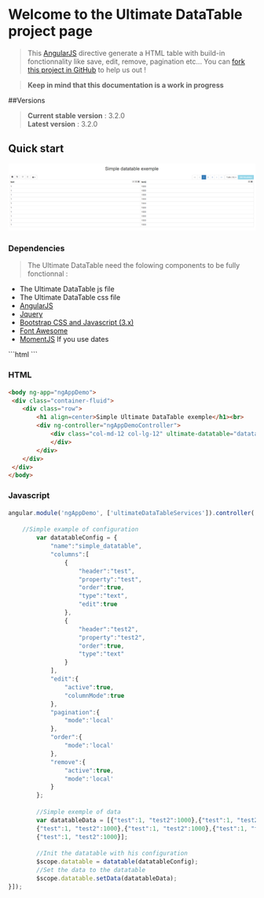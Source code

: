 # Welcome to the Ultimate DataTable project page

> This [AngularJS](http://www.angularjs.org) directive generate a HTML table with build-in fonctionnality like save, edit, remove, pagination etc...
You can [fork this project in GitHub](https://github.com/institut-de-genomique/Ultimate-DataTable/) to help us out !

> **Keep in mind that this documentation is a work in progress**

##Versions
> **Current stable version** : 3.2.0<br>
**Latest version** : 3.2.0


## Quick start
[![Simple datatable example](images/simple.png)](http://institut-de-genomique.github.io/Ultimate-DataTable/)
###  Dependencies
> The Ultimate DataTable need the folowing components to be fully fonctionnal :
<ul>
	<li>The Ultimate DataTable js file</li>
	<li>The Ultimate DataTable css file</li>
	<li><a href="https://angularjs.org/">AngularJS</a></li>
	<li><a href="https://jquery.com/">Jquery</a></li>
	<li><a href="http://getbootstrap.com/">Bootstrap CSS and Javascript (3.x)</a></li>
	<li><a href="http://fortawesome.github.io/Font-Awesome/">Font Awesome</a></li>
	<li><a href="http://momentjs.com/">MomentJS</a> If you use dates</li>
</ul>
```html
 <link rel="stylesheet" href="http://institut-de-genomique.github.io/Ultimate-DataTable/js/bootstrap/css/bootstrap-3.3.4.min.css">
 <link rel="stylesheet" href="http://institut-de-genomique.github.io/Ultimate-DataTable/js/font-awesome/css/font-awesome.min.css">
 <link rel="stylesheet" href="http://institut-de-genomique.github.io/Ultimate-DataTable/css/ultimate-datatable-3.2.0.css">
 <script src="http://institut-de-genomique.github.io/Ultimate-DataTable/js/jquery/jquery_1.11.1.min.js" type="text/javascript" charset="utf-8"></script>
 <script src="http://institut-de-genomique.github.io/Ultimate-DataTable/js/bootstrap/js/bootstrap-3.3.4.min.js" type="text/javascript" charset="utf-8"></script>
 <script src="http://institut-de-genomique.github.io/Ultimate-DataTable/js/angular-js/angular-1.3.16.min.js" type="text/javascript" charset="utf-8"></script>
  <script src="http://institut-de-genomique.github.io/Ultimate-DataTable/js/momentjs.js" type="text/javascript" charset="utf-8"></script>
 <script src="http://institut-de-genomique.github.io/Ultimate-DataTable/js/ultimate-datatable-3.2.0.js" type="text/javascript" charset="utf-8"></script>
```

### HTML
```html
<body ng-app="ngAppDemo">
 <div class="container-fluid">
	<div class="row">
		<h1 align=center>Simple Ultimate DataTable exemple</h1><br>
		<div ng-controller="ngAppDemoController">
			<div class="col-md-12 col-lg-12" ultimate-datatable="datatable">
			</div>
		</div>
	</div>
 </div>
</body>
```

### Javascript
```javascript
angular.module('ngAppDemo', ['ultimateDataTableServices']).controller('ngAppDemoController', ['$scope','datatable',function($scope,datatable) {
		
	//Simple example of configuration
		var datatableConfig = {
			"name":"simple_datatable",
			"columns":[
				{
					"header":"test",
					"property":"test",
					"order":true,
					"type":"text",
					"edit":true
				},
				{
					"header":"test2",
					"property":"test2",
					"order":true,
					"type":"text"
				}
			],
			"edit":{
				"active":true,
				"columnMode":true
			},
			"pagination":{
				"mode":'local'
			},
			"order":{
				"mode":'local'
			},
			"remove":{
				"active":true,
				"mode":'local'
			}
		};

		//Simple exemple of data
		var datatableData = [{"test":1, "test2":1000},{"test":1, "test2":1000},{"test":1, "test2":1000},
		{"test":1, "test2":1000},{"test":1, "test2":1000},{"test":1, "test2":1000},
		{"test":1, "test2":1000}];
		
		//Init the datatable with his configuration
		$scope.datatable = datatable(datatableConfig);
		//Set the data to the datatable
		$scope.datatable.setData(datatableData);
}]);
```		
